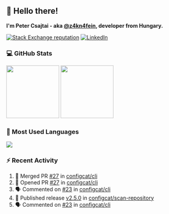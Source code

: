 ## 👋 Hello there!

**I'm Peter Csajtai - aka [@z4kn4fein](https://github.com/z4kn4fein), developer from Hungary.**

[![Stack Exchange reputation](https://img.shields.io/stackexchange/stackoverflow/r/8700582?color=orange&label=reputation&logo=stackoverflow&style=for-the-badge)](https://stackoverflow.com/users/8700582)
[![LinkedIn](https://img.shields.io/badge/linkedin-%230077B5.svg?style=for-the-badge&logo=linkedin&logoColor=white)](https://www.linkedin.com/in/csajtai-p%C3%A9ter-45395341/)

### 💻 GitHub Stats

<div>
  <img height="140px" src="https://github-readme-stats-pcsajtai.vercel.app/api?username=z4kn4fein&show_icons=true&hide_border=true&count_private=true&custom_title=Stats&theme=dracula&line_height=24&hide_title=true">
  <img height="140px" src="https://streak-stats.demolab.com?user=z4kn4fein&theme=dracula&hide_border=true">
  
</div>

### :toolbox: Most Used Languages

<img src="https://github-readme-stats-pcsajtai.vercel.app/api/top-langs/?username=z4kn4fein&theme=dracula&hide_border=true&layout=compact&langs_count=8&hide_title=true">

### :zap: Recent Activity

<!--START_SECTION:activity-->
1. 🎉 Merged PR [#27](https://github.com/configcat/cli/pull/27) in [configcat/cli](https://github.com/configcat/cli)
2. 💪 Opened PR [#27](https://github.com/configcat/cli/pull/27) in [configcat/cli](https://github.com/configcat/cli)
3. 🗣 Commented on [#23](https://github.com/configcat/cli/pull/23#issuecomment-2172944157) in [configcat/cli](https://github.com/configcat/cli)
4. 🚀 Published release [v2.5.0](https://github.com/configcat/scan-repository/releases/tag/v2.5.0) in [configcat/scan-repository](https://github.com/configcat/scan-repository)
5. 🗣 Commented on [#23](https://github.com/configcat/cli/pull/23#issuecomment-2162406524) in [configcat/cli](https://github.com/configcat/cli)
<!--END_SECTION:activity-->
